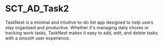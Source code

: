 # SCT_AD_Task2
TaskNest is a minimal and intuitive to-do list app designed to help users stay organized and productive. Whether it's managing daily chores or tracking work tasks, TaskNest makes it easy to add, edit, and delete tasks with a smooth user experience.
